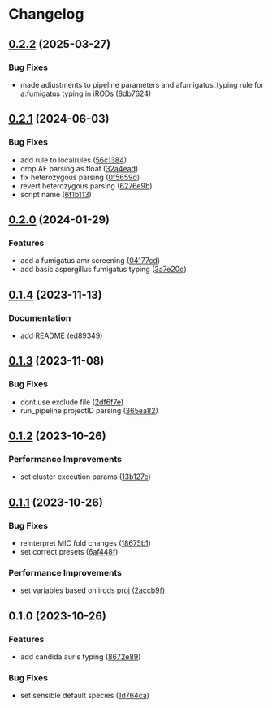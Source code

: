 # Changelog

## [0.2.2](https://github.com/RIVM-bioinformatics/apollo-variant-typing/compare/v0.2.1...v0.2.2) (2025-03-27)


### Bug Fixes

* made adjustments to pipeline parameters and afumigatus_typing rule for a.fumigatus typing in iRODs ([8db7624](https://github.com/RIVM-bioinformatics/apollo-variant-typing/commit/8db7624e3123cb3c796386bbad4503772367f449))

## [0.2.1](https://github.com/RIVM-bioinformatics/apollo-variant-typing/compare/v0.2.0...v0.2.1) (2024-06-03)


### Bug Fixes

* add rule to localrules ([56c1384](https://github.com/RIVM-bioinformatics/apollo-variant-typing/commit/56c13840da71a7fce7fc7c6b624c7ab36612e6f1))
* drop AF parsing as float ([32a4ead](https://github.com/RIVM-bioinformatics/apollo-variant-typing/commit/32a4ead04384c7838efca382577b4647513c3443))
* fix heterozygous parsing ([0f5659d](https://github.com/RIVM-bioinformatics/apollo-variant-typing/commit/0f5659d02480e593cbbd1db648b102f6096ac878))
* revert heterozygous parsing ([6276e9b](https://github.com/RIVM-bioinformatics/apollo-variant-typing/commit/6276e9b9dc88224029c1eb065d228a93615d5dd0))
* script name ([6f1b113](https://github.com/RIVM-bioinformatics/apollo-variant-typing/commit/6f1b113f9c1af6b6904f0272597af9857fb2b89e))

## [0.2.0](https://github.com/RIVM-bioinformatics/apollo-variant-typing/compare/v0.1.4...v0.2.0) (2024-01-29)


### Features

* add a fumigatus amr screening ([04177cd](https://github.com/RIVM-bioinformatics/apollo-variant-typing/commit/04177cd1bfbbfb3ff748a72eec0546d8641678b0))
* add basic aspergillus fumigatus typing ([3a7e20d](https://github.com/RIVM-bioinformatics/apollo-variant-typing/commit/3a7e20df1b6a997ed281cecf2e07982d7439ea75))

## [0.1.4](https://github.com/RIVM-bioinformatics/apollo-variant-typing/compare/v0.1.3...v0.1.4) (2023-11-13)


### Documentation

* add README ([ed89349](https://github.com/RIVM-bioinformatics/apollo-variant-typing/commit/ed8934937a6aaf70929275ce490e400d7f06f43f))

## [0.1.3](https://github.com/RIVM-bioinformatics/apollo-variant-typing/compare/v0.1.2...v0.1.3) (2023-11-08)


### Bug Fixes

* dont use exclude file ([2df6f7e](https://github.com/RIVM-bioinformatics/apollo-variant-typing/commit/2df6f7e6012630269a97cb0179f8a16ecd644725))
* run_pipeline projectID parsing ([365ea82](https://github.com/RIVM-bioinformatics/apollo-variant-typing/commit/365ea82f92224f735345d318d69cb12734f4fdb7))

## [0.1.2](https://github.com/RIVM-bioinformatics/apollo-variant-typing/compare/v0.1.1...v0.1.2) (2023-10-26)


### Performance Improvements

* set cluster execution params ([13b127e](https://github.com/RIVM-bioinformatics/apollo-variant-typing/commit/13b127ee5f81480e31a6dc28d55b1ce7f4d74cf6))

## [0.1.1](https://github.com/RIVM-bioinformatics/apollo-variant-typing/compare/v0.1.0...v0.1.1) (2023-10-26)


### Bug Fixes

* reinterpret MIC fold changes ([18675b1](https://github.com/RIVM-bioinformatics/apollo-variant-typing/commit/18675b16f8f5e3b6511708181280b6958fe8647d))
* set correct presets ([6af448f](https://github.com/RIVM-bioinformatics/apollo-variant-typing/commit/6af448fa5b9e11dc3e293841a960868f1a847c49))


### Performance Improvements

* set variables based on irods proj ([2accb9f](https://github.com/RIVM-bioinformatics/apollo-variant-typing/commit/2accb9fa968fd3970a6edb1851f33d698f44ff4c))

## 0.1.0 (2023-10-26)


### Features

* add candida auris typing ([8672e89](https://github.com/RIVM-bioinformatics/apollo-variant-typing/commit/8672e8953de965503f690cd8ba6acaf16bbfe156))


### Bug Fixes

* set sensible default species ([1d764ca](https://github.com/RIVM-bioinformatics/apollo-variant-typing/commit/1d764caf56de881e4e560d38bc7946c1685f76d2))
